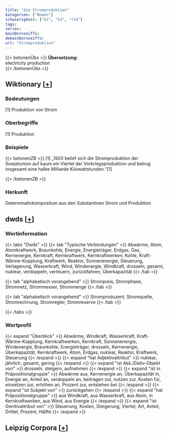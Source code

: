 ```yaml
---
title: "die Stromproduktion"
kategorien: ["Nomen"]
schwierigkeit: ["k1", "h3", "r14"]
tags:
series:
mainDornseiffs:
domainDornseiffs:
url: "Stromproduktion"
---
```


{{< betonenÜbs >}}
**Übersetzung:**  
electricity production  
{{< /betonenÜbs >}}

## Wiktionary [[+](https://de.wiktionary.org/wiki/Stromproduktion)]

### Bedeutungen
[1] Produktion von Strom  

### Oberbegriffe
[1] Produktion  

### Beispiele
{{< betonenZB >}}
[1] „1920 belief sich die Stromproduktion der Sowjetunion auf kaum ein Viertel der Vorkriegsproduktion und betrug insgesamt eine halbe Milliarde Kilowattstunden.“[1]  

{{< /betonenZB >}}
### Herkunft
Determinativkompositum aus den Substantiven Strom und Produktion  



## dwds [[+](https://www.dwds.de/wb/Stromproduktion)]

### Wortinformation
{{< tabs "Dwds" >}}
{{< tab "Typische Verbindungen" >}}
Abwärme, Atom, Atomkraftwerk, Braunkohle, Energie, Energieträger, Erdgas, Gas, Kernenergie, Kernkraft, Kernkraftwerk, Kernkraftwerken, Kohle, Kraft-Wärme-Kopplung, Kraftwerk, Reaktor, Sonnenenergie, Steuerung, Verlagerung, Wasserkraft, Wind, Windenergie, Windkraft, drosseln, gesamt, nuklear, verdoppeln, verteuern, zurückfahren, Überkapazität
{{< /tab >}}

{{< tab "alphabetisch vorangehend" >}}
Strompreis, Stromphase, Stromnetz, Strommesser, Strommenge
{{< /tab >}}

{{< tab "alphabetisch vorangehend" >}}
Stromproduzent, Stromquelle, Stromrechnung, Stromregler, Stromreserve
{{< /tab >}}

{{< /tabs >}}

### Wortprofil
{{< expand "Überblick" >}} Abwärme, Windkraft, Wasserkraft, Kraft-Wärme-Kopplung, Kernkraftwerken, Kernkraft, Sonnenenergie, Windenergie, Braunkohle, Energieträger, drosseln, Kernenergie, Überkapazität, Kernkraftwerk, Atom, Erdgas, nuklear, Reaktor, Kraftwerk, Steuerung {{< /expand >}}
{{< expand "hat Adjektivattribut" >}} nuklear, jährlich, gesamt, gering {{< /expand >}}
{{< expand "ist Akk./Dativ-Objekt von" >}} drosseln, steigern, aufnehmen {{< /expand >}}
{{< expand "ist in Präpositionalgruppe" >}} Abwärme aus, Kernenergie an, Überkapazität in, Energie an, Anteil an, verdoppeln an, beitragen zur, nutzen zur, Kosten für, einsetzen zur, erhöhen an, Prozent zur, entstehen bei {{< /expand >}}
{{< expand "ist Subjekt von" >}} zurückgehen {{< /expand >}}
{{< expand "hat Präpositionalgruppe" >}} aus Windkraft, aus Wasserkraft, aus Atom, in Kernkraftwerken, aus Wind, aus Energie {{< /expand >}}
{{< expand "ist Genitivattribut von" >}} Steuerung, Kosten, Steigerung, Viertel, Art, Anteil, Drittel, Prozent, Hälfte {{< /expand >}}

## Leipzig Corpora [[+](https://corpora.uni-leipzig.de/en/res?word=Stromproduktion&corpusId=deu_newscrawl-public_2018)]

